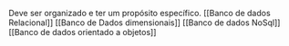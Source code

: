 Deve ser organizado e ter um propósito específico.
[[Banco de dados Relacional]]
[[Banco de Dados dimensionais]]
[[Banco de dados NoSql]]
[[Banco de dados orientado a objetos]]
 